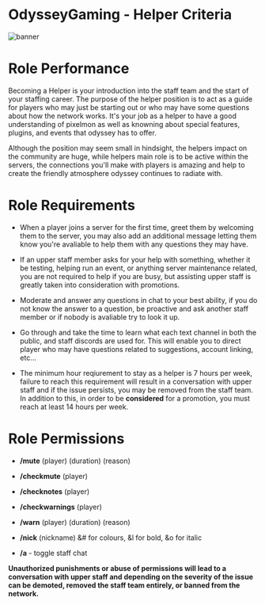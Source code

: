 # OdysseyGaming - Helper Criteria 
![banner](https://cdn.discordapp.com/attachments/296281857232732161/923334275242283079/unknown.png)
# Role Performance

Becoming a Helper is your introduction into the staff team and the start of your staffing career. The purpose of the helper position is to act as a guide for players who may just be starting out or who may have some questions about how the network works. It's your job as a helper to have a good understanding of pixelmon as well as knowning about special features, plugins, and events that odyssey has to offer.

Although the position may seem small in hindsight, the helpers impact on the community are huge, while helpers main role is to be active within the servers, the connections you'll make with players is amazing and help to create the friendly atmosphere odyssey continues to radiate with.

# Role Requirements 

- When a player joins a server for the first time, greet them by welcoming them to the server, you may also add an additional message letting them know you're avaliable to help them with any questions they may have.

- If an upper staff member asks for your help with something, whether it be testing, helping run an event, or anything server maintenance related, you are not required to help if you are busy, but assisting upper staff is greatly taken into consideration with promotions.

- Moderate and answer any questions in chat to your best ability, if you do not know the answer to a question, be proactive and ask another staff member or if nobody is avaliable try to look it up.

- Go through and take the time to learn what each text channel in both the public, and staff discords are used for. This will enable you to direct player who may have questions related to suggestions, account linking, etc... 

- The minimum hour reqiurement to stay as a helper is 7 hours per week, failure to reach this requirement will result in a conversation with upper staff and if the issue persists, you may be removed from the staff team. In addition to this, in order to be **considered** for a promotion, you must reach at least 14 hours per week.

# Role Permissions

- **/mute** (player) (duration) (reason)

- **/checkmute** (player)

- **/checknotes** (player)

- **/checkwarnings** (player) 

- **/warn** (player) (duration) (reason)

- **/nick** (nickname) &# for colours, &l for bold, &o for italic

- **/a** - toggle staff chat

**Unauthorized punishments or abuse of permissions will lead to a conversation with upper staff and depending on the severity of the issue can be demoted, removed the staff team entirely, or banned from the network.**
